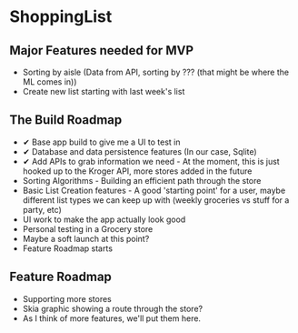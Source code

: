 # ShoppingList


## Major Features needed for MVP
- Sorting by aisle (Data from API, sorting by ??? (that might be where the ML comes in))
- Create new list starting with last week's list

## The Build Roadmap
- ✔ Base app build to give me a UI to test in 
- ✔ Database and data persistence features (In our case, Sqlite)
- ✔ Add APIs to grab information we need - At the moment, this is just hooked up to the Kroger API, more stores added in the future
- Sorting Algorithms - Building an efficient path through the store
- Basic List Creation features - A good 'starting point' for a user, maybe different list types we can keep up with (weekly groceries vs stuff for a party, etc)
- UI work to make the app actually look good
- Personal testing in a Grocery store 
- Maybe a soft launch at this point?
- Feature Roadmap starts

## Feature Roadmap
- Supporting more stores
- Skia graphic showing a route through the store?
- As I think of more features, we'll put them here.
